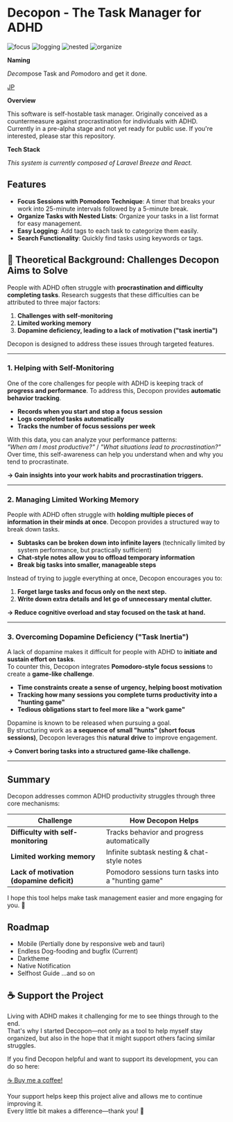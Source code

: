 # Decopon - The Task Manager for ADHD

![focus](videos/focus.gif)
![logging](videos/logging.gif)
![nested](videos/nested.gif)
![organize](videos/organize.gif)

**Naming**

*Deco*mpose Task and *Po*modoro and get it do*n*e.

[JP](documents/README.jp.md)

**Overview**

This software is self-hostable task manager. Originally conceived as a countermeasure against procrastination for individuals with ADHD. Currently in a pre-alpha stage and not yet ready for public use. If you're interested, please star this repository.

**Tech Stack**

*This system is currently composed of Laravel Breeze and React.*

## Features

- **Focus Sessions with Pomodoro Technique**: A timer that breaks your work into 25-minute intervals followed by a 5-minute break.
- **Organize Tasks with Nested Lists**: Organize your tasks in a list format for easy management.
- **Easy Logging**: Add tags to each task to categorize them easily.
- **Search Functionality**: Quickly find tasks using keywords or tags.

## 🎯 Theoretical Background: Challenges Decopon Aims to Solve

People with ADHD often struggle with **procrastination and difficulty completing tasks**. Research suggests that these difficulties can be attributed to three major factors:

1. **Challenges with self-monitoring**
2. **Limited working memory**
3. **Dopamine deficiency, leading to a lack of motivation ("task inertia")**

Decopon is designed to address these issues through targeted features.

---

### **1. Helping with Self-Monitoring**
One of the core challenges for people with ADHD is keeping track of **progress and performance**. To address this, Decopon provides **automatic behavior tracking**.

- **Records when you start and stop a focus session**
- **Logs completed tasks automatically**
- **Tracks the number of focus sessions per week**

With this data, you can analyze your performance patterns:  
*"When am I most productive?"* / *"What situations lead to procrastination?"*  
Over time, this self-awareness can help you understand when and why you tend to procrastinate.

**→ Gain insights into your work habits and procrastination triggers.**

---

### **2. Managing Limited Working Memory**
People with ADHD often struggle with **holding multiple pieces of information in their minds at once**. Decopon provides a structured way to break down tasks.

- **Subtasks can be broken down into infinite layers** (technically limited by system performance, but practically sufficient)
- **Chat-style notes allow you to offload temporary information**
- **Break big tasks into smaller, manageable steps**

Instead of trying to juggle everything at once, Decopon encourages you to:
1. **Forget large tasks and focus only on the next step.**
2. **Write down extra details and let go of unnecessary mental clutter.**

**→ Reduce cognitive overload and stay focused on the task at hand.**

---

### **3. Overcoming Dopamine Deficiency ("Task Inertia")**
A lack of dopamine makes it difficult for people with ADHD to **initiate and sustain effort on tasks**.  
To counter this, Decopon integrates **Pomodoro-style focus sessions** to create a **game-like challenge**.

- **Time constraints create a sense of urgency, helping boost motivation**
- **Tracking how many sessions you complete turns productivity into a "hunting game"**
- **Tedious obligations start to feel more like a "work game"**

Dopamine is known to be released when pursuing a goal.  
By structuring work as **a sequence of small "hunts" (short focus sessions)**, Decopon leverages this **natural drive** to improve engagement.

**→ Convert boring tasks into a structured game-like challenge.**

---

## **Summary**
Decopon addresses common ADHD productivity struggles through three core mechanisms:

| Challenge                                 | How Decopon Helps                                  |
| ----------------------------------------- | -------------------------------------------------- |
| **Difficulty with self-monitoring**       | Tracks behavior and progress automatically         |
| **Limited working memory**                | Infinite subtask nesting & chat-style notes        |
| **Lack of motivation (dopamine deficit)** | Pomodoro sessions turn tasks into a "hunting game" |

I hope this tool helps make task management easier and more engaging for you. 🚀

## Roadmap

- Mobile (Pertially done by responsive web and tauri)
- Endless Dog-fooding and bugfix (Current)
- Darktheme
- Native Notification
- Selfhost Guide
...and so on

## ☕ Support the Project

Living with ADHD makes it challenging for me to see things through to the end.  
That's why I started Decopon—not only as a tool to help myself stay organized, but also in the hope that it might support others facing similar struggles.

If you find Decopon helpful and want to support its development, you can do so here:

[☕ Buy me a coffee!](https://buymeacoffee.com/kawadumax)

Your support helps keep this project alive and allows me to continue improving it.  
Every little bit makes a difference—thank you! 💖